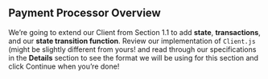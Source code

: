## Payment Processor Overview

We’re going to extend our Client from Section 1.1 to add **state**, **transactions**, and our **state transition function**. Review our implementation of `Client.js` (might be slightly different from yours! and read through our specifications in the **Details** section to see the format we will be using for this section and click Continue when you’re done!